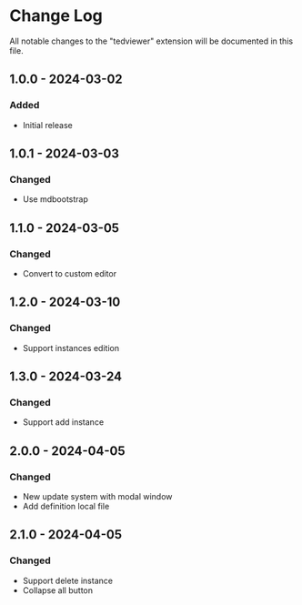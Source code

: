 # Change Log

All notable changes to the "tedviewer" extension will be documented in this file.

## 1.0.0 - 2024-03-02

### Added

- Initial release

## 1.0.1 - 2024-03-03

### Changed

- Use mdbootstrap

## 1.1.0 - 2024-03-05

### Changed

- Convert to custom editor

## 1.2.0 - 2024-03-10

### Changed

- Support instances edition

## 1.3.0 - 2024-03-24

### Changed

- Support add instance

## 2.0.0 - 2024-04-05

### Changed

- New update system with modal window
- Add definition local file

## 2.1.0 - 2024-04-05

### Changed

- Support delete instance
- Collapse all button
